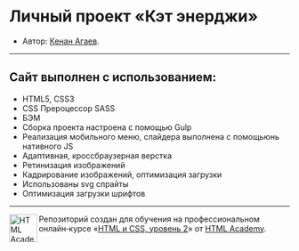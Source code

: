 # Личный проект «Кэт энерджи»

* Автор: [Кенан Агаев](https://up.htmlacademy.ru/adaptive/18/user/1064275).

---

## Сайт выполнен с использованием:
<ul>
  <li>HTML5, CSS3</li>
  <li>CSS Прероцессор SASS</li>
  <li>БЭМ</li>
  <li>Сборка проекта настроена с помощью Gulp</li>
  <li>Реализация мобильного меню, слайдера выполнена с помощьюнь нативного JS</li>
  <li>Адаптивная, кроссбраузерная верстка</li>
  <li>Ретинизация изображений</li>
  <li>Кадрирование изображений, оптимизация загрузки</li>
  <li>Использованы svg спрайты</li>
  <li>Оптимизация загрузки шрифтов</li>
</ul>

---

<a href="https://htmlacademy.ru/intensive/adaptive"><img align="left" width="50" height="50" alt="HTML Academy" src="https://up.htmlacademy.ru/static/img/intensive/adaptive/logo-for-github-2.png"></a>

Репозиторий создан для обучения на профессиональном онлайн‑курсе «[HTML и CSS, уровень 2](https://htmlacademy.ru/intensive/adaptive)» от [HTML Academy](https://htmlacademy.ru).

[travis-image]: https://travis-ci.com/htmlacademy-adaptive/1064275-cat-energy-18.svg?branch=master
[travis-url]: https://travis-ci.com/htmlacademy-adaptive/1064275-cat-energy-18
[dependency-image]: https://david-dm.org/htmlacademy-adaptive/1064275-cat-energy-18/dev-status.svg?style=flat-square
[dependency-url]: https://david-dm.org/htmlacademy-adaptive/1064275-cat-energy-18?type=dev
